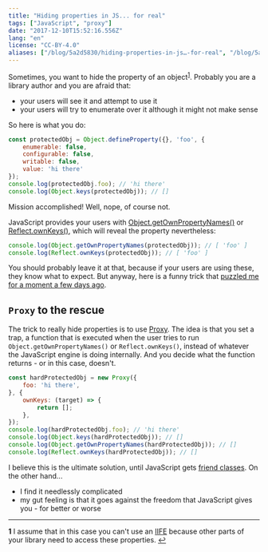 ```yaml
---
title: "Hiding properties in JS... for real"
tags: ["JavaScript", "proxy"]
date: "2017-12-10T15:52:16.556Z"
lang: "en"
license: "CC-BY-4.0"
aliases: ["/blog/5a2d5830/hiding-properties-in-js…-for-real", "/blog/5a2d5830/hiding-properties-in-js..-for-real"]
---
```


Sometimes, you want to hide the property of an object<sup id="a1">[1](#f1)</sup>. Probably you are a library author and you are afraid that:

* your users will see it and attempt to use it
* your users will try to enumerate over it although it might not make sense

So here is what you do:

```js
const protectedObj = Object.defineProperty({}, 'foo', {
	enumerable: false,
	configurable: false,
	writable: false,
	value: 'hi there'
});
console.log(protectedObj.foo); // 'hi there'
console.log(Object.keys(protectedObj)); // []
```

Mission accomplished!
Well, nope, of course not.

JavaScript provides your users with [Object.getOwnPropertyNames()](https://developer.mozilla.org/en-US/docs/Web/JavaScript/Reference/Global_Objects/Object/getOwnPropertyNames) or [Reflect.ownKeys()](https://developer.mozilla.org/en-US/docs/Web/JavaScript/Reference/Global_Objects/Reflect/ownKeys), which will reveal the property nevertheless:

```js
console.log(Object.getOwnPropertyNames(protectedObj)); // [ 'foo' ]
console.log(Reflect.ownKeys(protectedObj)); // [ 'foo' ]
```

You should probably leave it at that, because if your users are using these, they know what to expect.
But anyway, here is a funny trick that [puzzled me for a moment a few days ago](https://github.com/mucsi96/nightwatch-cucumber/issues/322).

## `Proxy` to the rescue

The trick to really hide properties is to use [Proxy](https://developer.mozilla.org/en-US/docs/Web/JavaScript/Reference/Global_Objects/Proxy). The idea is that you set a trap, a function that is executed when the user tries to run `Object.getOwnPropertyNames()` or `Reflect.ownKeys()`, instead of whatever the JavaScript engine is doing internally. And you decide what the function returns - or in this case, doesn't.

```js
const hardProtectedObj = new Proxy({
	foo: 'hi there',
}, {
	ownKeys: (target) => {
		return [];
	},
});
console.log(hardProtectedObj.foo); // 'hi there'
console.log(Object.keys(hardProtectedObj)); // []
console.log(Object.getOwnPropertyNames(hardProtectedObj)); // []
console.log(Reflect.ownKeys(hardProtectedObj)); // []
```

I believe this is the ultimate solution, until JavaScript gets [friend classes](https://en.wikipedia.org/wiki/Friend_class). On the other hand...

* I find it needlessly complicated
* my gut feeling is that it goes against the freedom that JavaScript gives you - for better or worse

***

<b id="f1">1</b> I assume that in this case you can't use an [IIFE](https://en.wikipedia.org/wiki/Immediately-invoked_function_expression) because other parts of your library need to access these properties. [↩](#a1)
